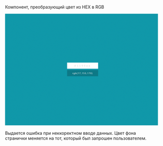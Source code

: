 Компонент, преобразующий цвет из HEX в RGB

![Конвертер цветов](./assets/Hex2Rgb.png)

Выдается ошибка при неккоректном вводе данных.
Цвет фона странички меняется на тот, который был запрошен пользователем.